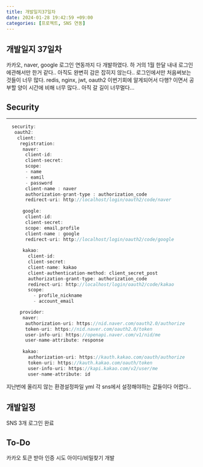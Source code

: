 ```yaml
---
title: 개발일지37일차
date: 2024-01-28 19:42:59 +09:00
categories: [프로젝트, SNS 연동]
---
```


## 개발일지 37일차
<p>카카오, naver, google 로그인 연동까지 다 개발하였다. 하 거의 1월 한달 내내 로그인에관해서만 한거 같다.. 아직도 완변히 감은 잡히지 않는다.. 로그인에서만 처음써보는 것들이 너무 많다.
redis, nginx, jwt, oauth2 이번기회에 알게되어서 다행? 이면서 공부할 양이 시간에 비해 너무 많다.. 아직 갈 길이 너무멀다...</p>

## Security
___
```java
  security:
   oauth2:
    client:
     registration:
      naver:
       client-id: 
       client-secret: 
       scope:
       - name
       - eamil
       - password
       client-name : naver
       authorization-grant-type : authorization_code
       redirect-uri: http://localhost/login/oauth2/code/naver
       
      google:
       client-id: 
       client-secret: 
       scope: email,profile
       client-name : google
       redirect-uri: http://localhost/login/oauth2/code/google
       
      kakao:
        client-id: 
        client-secret: 
        client-name: kakao
        client-authentication-method: client_secret_post
        authorization-grant-type: authorization_code
        redirect-uri: http://localhost/login/oauth2/code/kakao
        scope:
          - profile_nickname
          - account_email

     provider:
      naver:
       authorization-uri: https://nid.naver.com/oauth2.0/authorize
       token-uri: https://nid.naver.com/oauth2.0/token
       user-info-uri: https://openapi.naver.com/v1/nid/me
       user-name-attribute: response 
       
      kakao:
        authorization-uri: https://kauth.kakao.com/oauth/authorize
        token-uri: https://kauth.kakao.com/oauth/token
        user-info-uri: https://kapi.kakao.com/v2/user/me
        user-name-attribute: id
```
지난번에 올리지 않는 환경설정파일 yml 각 sns에서 설정해야하는 값들이다 어렵다..




## 개발일정
<p>SNS 3개 로그인 완료 </p>

## To-Do
<p>카카오 토큰 받아 인증 시도 아이디/비밀찾기 개발</p>


